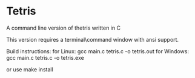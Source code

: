 # Tetris
A command line version of thetris written in C

This version requires a terminal\command window with ansi support.

Build instructions:
for Linux:
	gcc main.c tetris.c -o tetris.out
for Windows:
	gcc main.c tetris.c -o tetris.exe

 or use make install
